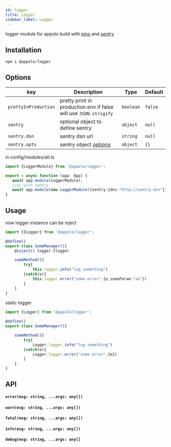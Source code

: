 ```yaml
---
id: logger
title: Logger
sidebar_label: Logger
---
```

logger module for appolo build with [pino](https://github.com/pinojs/pino) and [sentry](https://sentry.io)

## Installation

```typescript
npm i @appolo/logger
```

## Options
| key | Description | Type | Default
| --- | --- | --- | --- |
| `prettyInProduction` | pretty print in production env if false will use `JSON.strigify`  | `boolean`|  `false`|
| `sentry` | optional object to define sentry | `object` | `null` |
| `sentry.dsn` | sentry dsn url | `string` | `null` |
| `sentry.opts` | sentry object [options](https://docs.sentry.io/clients/node/config/)| `object` | `{}` |

in config/modules/all.ts

```typescript
import {LoggerModule} from '@appolo/logger';

export = async function (app: App) {
   await app.module(LoggerModule);
   //or with sentry
   await app.module(new LoggerModule({sentry:{dns:"http://sentry-dsn"}});
}
```

## Usage
now logger instance can be inject
```typescript
import {ILogger} from '@appolo/logger';

@define()
export class SomeManager(){
    @inject() logger:Ilogger

    someMethod(){
        try{
            this.logger.info("log something")
        }catch(e){
            this.logger.error("some error",{e,someParam:"aa"})
        }
    }
}

```
static logger
```typescript
import {Logger} from '@appolo/logger';

@define()
export class SomeManager(){

    someMethod(){
        try{
            Logger.logger.info("log something")
        }catch(e){
            Logger.logger.error("some error",{e})
        }
    }
}

```

## API
#### `error(msg: string, ...args: any[])`
#### `warn(msg: string, ...args: any[])`
#### `fatal(msg: string, ...args: any[])`
#### `info(msg: string, ...args: any[])`
#### `debug(msg: string, ...args: any[]`